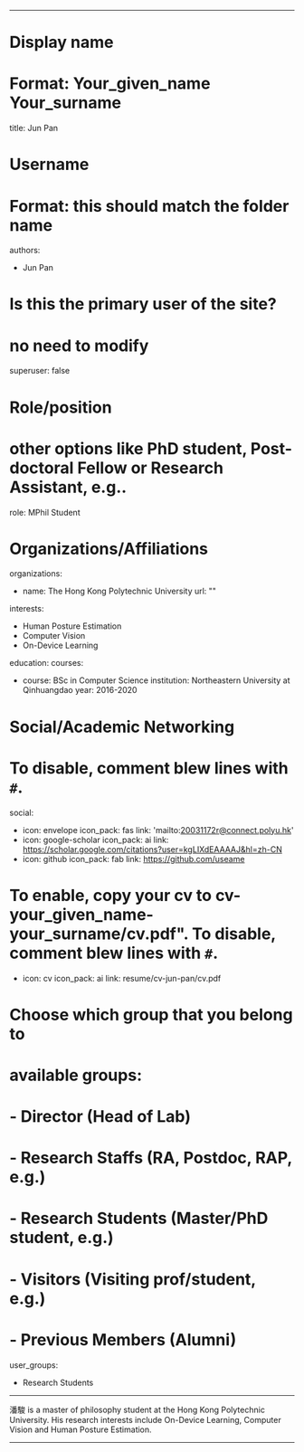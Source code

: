 
---
# Display name
# Format: Your_given_name Your_surname 
title: Jun Pan

# Username
# Format: this should match the folder name
authors:
- Jun Pan

# Is this the primary user of the site?
# no need to modify 
superuser: false

# Role/position
# other options like PhD student, Post-doctoral Fellow or Research Assistant, e.g..
role: MPhil Student

# Organizations/Affiliations
organizations:
- name: The Hong Kong Polytechnic University
  url: ""

interests:
- Human Posture Estimation
- Computer Vision
- On-Device Learning

education:
  courses:
  - course: BSc in Computer Science
    institution: Northeastern University at Qinhuangdao
    year: 2016-2020

# Social/Academic Networking
# To disable, comment blew lines with `#`.
social:
- icon: envelope
  icon_pack: fas
  link: 'mailto:20031172r@connect.polyu.hk'
- icon: google-scholar
  icon_pack: ai
  link: https://scholar.google.com/citations?user=kgLIXdEAAAAJ&hl=zh-CN
- icon: github
  icon_pack: fab
  link: https://github.com/useame

# To enable, copy your cv to cv-your_given_name-your_surname/cv.pdf". To disable, comment blew lines with `#`.
- icon: cv
  icon_pack: ai
  link: resume/cv-jun-pan/cv.pdf

# Choose which group that you belong to
#  available groups:
#  - Director (Head of Lab)
#  - Research Staffs (RA, Postdoc, RAP, e.g.)
#  - Research Students (Master/PhD student, e.g.)
#  - Visitors (Visiting prof/student, e.g.)
#  - Previous Members (Alumni)
user_groups:
- Research Students
---

潘駿 is a master of philosophy student at the Hong Kong Polytechnic University. His research interests include On-Device Learning, Computer Vision and Human Posture Estimation.

---
